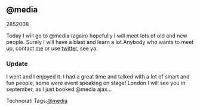<article><h2>@media</h2><time><span class="day">28</span><span class="month">5</span><span class="year">2008</span></time><p>Today I will go to @media (again) hopefully I will meet lots of old and new people. Surely I will have a blast and learn a lot.Anybody who wants to meet up, contact <a href="http://www.wnas.nl/index.php/contact/">me</a> or use <a href="http://www.twitter.com/wnas">twitter</a>, see ya.</p><h3>Update</h3><p>I went and I enjoyed it. I had a great time and talked with a lot of smart and fun people, some were event speaking on stage! London I will see you in september, as I just booked @media ajax... </p><!-- Technorati Tags Start --><p>Technorati Tags:<a href="http://technorati.com/tag/@media" rel="tag">@media</a></p><!-- Technorati Tags End --></article>